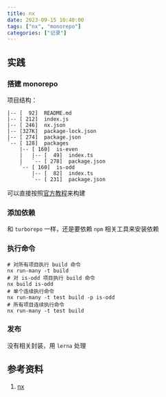 ```yaml
---
title: nx
date: 2023-09-15 10:40:00
tags: ["nx", "monorepo"]
categories: ["记录"]
---
```

## 实践

### 搭建 monorepo

项目结构：
```shell
|-- [  92]  README.md
|-- [ 212]  index.js
|-- [ 246]  nx.json
|-- [327K]  package-lock.json
|-- [ 274]  package.json
`-- [ 128]  packages
    |-- [ 160]  is-even
    |   |-- [  49]  index.ts
    |   `-- [ 278]  package.json
    `-- [ 160]  is-odd
        |-- [  82]  index.ts
        `-- [ 231]  package.json
```

可以直接按照[官方教程](https://nx.dev/getting-started/tutorials/package-based-repo-tutorial)来构建
### 添加依赖
和 `turborepo` 一样，还是要依赖 `npm` 相关工具来安装依赖

### 执行命令

```shell
# 对所有项目执行 build 命令
nx run-many -t build
# 对 is-odd 项目执行 build 命令
nx build is-odd
# 单个连续执行命令
nx run-many -t test build -p is-odd
# 所有项目连续执行命令
nx run-many -t test build
```

### 发布
没有相关封装，用 `lerna` 处理

## 参考资料
1. [nx](https://nx.dev/getting-started/tutorials/package-based-repo-tutorial)